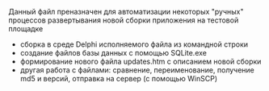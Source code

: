 Данный файл преназначен для автоматизации некоторых "ручных" процессов развертывания новой сборки приложения на тестовой площадке
- сборка в среде Delphi исполняемого файла из командной строки 
- создание файлов базы данных с помощью SQLite.exe
- формирование нового файла updates.htm с описанием новой сборки
- другая работа с файлами: сравнение, переименование, получение md5 и версий, отправка на сервер (с помощью WinSCP)
